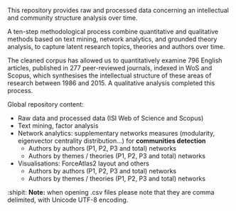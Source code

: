 



This repository provides raw and processed data concerning an intellectual and community structure analysis over time. 

A ten-step methodological process combine quantitative and qualitative methods based on text mining, network analytics, and grounded theory analysis, to capture latent research topics, theories and authors over time. 

The cleaned corpus has allowed us to quantitatively examine 796 English articles, published in 277 peer-reviewed journals, indexed in WoS and Scopus, which synthesises the intellectual structure of these areas of research between 1986 and 2015. A qualitative analysis completed this process.

Global repository content:


* Raw data and processed data (ISI Web of Science and Scopus)
* Text mining, factor analysis
* Network analytics: supplementary networks measures (modularity, eigenvector centrality distribution...) for **communities detection**
  * Authors by authors (P1, P2, P3 and total) networks
  * Authors by themes / theories (P1, P2, P3 and total) networks
* Visualisations: ForceAtlas2 layout and others
  * Authors by authors (P1, P2, P3 and total) networks
  * Authors by themes / theories (P1, P2, P3 and total) networks



:shipit: **Note:** when opening .csv files please note that they are comma delimited, with Unicode UTF-8 encoding.
